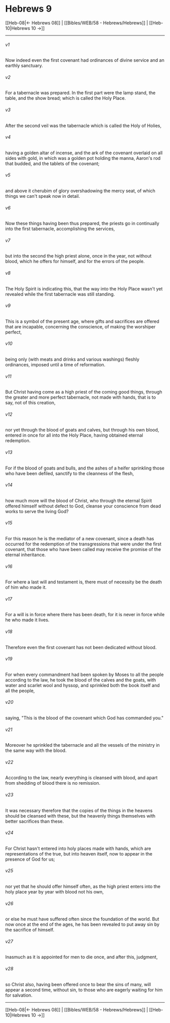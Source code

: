 # Hebrews 9

[[Heb-08|← Hebrews 08]] | [[Bibles/WEB/58 - Hebrews/Hebrews]] | [[Heb-10|Hebrews 10 →]]
***



###### v1 
Now indeed even the first covenant had ordinances of divine service and an earthly sanctuary. 

###### v2 
For a tabernacle was prepared. In the first part were the lamp stand, the table, and the show bread; which is called the Holy Place. 

###### v3 
After the second veil was the tabernacle which is called the Holy of Holies, 

###### v4 
having a golden altar of incense, and the ark of the covenant overlaid on all sides with gold, in which was a golden pot holding the manna, Aaron's rod that budded, and the tablets of the covenant; 

###### v5 
and above it cherubim of glory overshadowing the mercy seat, of which things we can't speak now in detail. 

###### v6 
Now these things having been thus prepared, the priests go in continually into the first tabernacle, accomplishing the services, 

###### v7 
but into the second the high priest alone, once in the year, not without blood, which he offers for himself, and for the errors of the people. 

###### v8 
The Holy Spirit is indicating this, that the way into the Holy Place wasn't yet revealed while the first tabernacle was still standing. 

###### v9 
This is a symbol of the present age, where gifts and sacrifices are offered that are incapable, concerning the conscience, of making the worshiper perfect, 

###### v10 
being only (with meats and drinks and various washings) fleshly ordinances, imposed until a time of reformation. 

###### v11 
But Christ having come as a high priest of the coming good things, through the greater and more perfect tabernacle, not made with hands, that is to say, not of this creation, 

###### v12 
nor yet through the blood of goats and calves, but through his own blood, entered in once for all into the Holy Place, having obtained eternal redemption. 

###### v13 
For if the blood of goats and bulls, and the ashes of a heifer sprinkling those who have been defiled, sanctify to the cleanness of the flesh, 

###### v14 
how much more will the blood of Christ, who through the eternal Spirit offered himself without defect to God, cleanse your conscience from dead works to serve the living God? 

###### v15 
For this reason he is the mediator of a new covenant, since a death has occurred for the redemption of the transgressions that were under the first covenant, that those who have been called may receive the promise of the eternal inheritance. 

###### v16 
For where a last will and testament is, there must of necessity be the death of him who made it. 

###### v17 
For a will is in force where there has been death, for it is never in force while he who made it lives. 

###### v18 
Therefore even the first covenant has not been dedicated without blood. 

###### v19 
For when every commandment had been spoken by Moses to all the people according to the law, he took the blood of the calves and the goats, with water and scarlet wool and hyssop, and sprinkled both the book itself and all the people, 

###### v20 
saying, "This is the blood of the covenant which God has commanded you." 

###### v21 
Moreover he sprinkled the tabernacle and all the vessels of the ministry in the same way with the blood. 

###### v22 
According to the law, nearly everything is cleansed with blood, and apart from shedding of blood there is no remission. 

###### v23 
It was necessary therefore that the copies of the things in the heavens should be cleansed with these, but the heavenly things themselves with better sacrifices than these. 

###### v24 
For Christ hasn't entered into holy places made with hands, which are representations of the true, but into heaven itself, now to appear in the presence of God for us; 

###### v25 
nor yet that he should offer himself often, as the high priest enters into the holy place year by year with blood not his own, 

###### v26 
or else he must have suffered often since the foundation of the world. But now once at the end of the ages, he has been revealed to put away sin by the sacrifice of himself. 

###### v27 
Inasmuch as it is appointed for men to die once, and after this, judgment, 

###### v28 
so Christ also, having been offered once to bear the sins of many, will appear a second time, without sin, to those who are eagerly waiting for him for salvation.

***
[[Heb-08|← Hebrews 08]] | [[Bibles/WEB/58 - Hebrews/Hebrews]] | [[Heb-10|Hebrews 10 →]]
